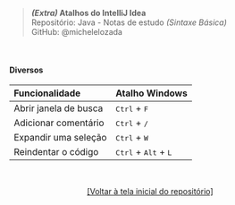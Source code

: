 > ***(Extra)* Atalhos do IntelliJ Idea**  
> Repositório: Java - Notas de estudo *(Sintaxe Básica)*    
> GitHub: @michelelozada
&nbsp;
     
&nbsp;  
#### Diversos
| Funcionalidade | Atalho Windows |
| :---           | :---           | 
| Abrir janela de busca | <kbd>Ctrl</kbd> + <kbd>F</kbd> | 
| Adicionar comentário	| <kbd>Ctrl</kbd> + <kbd>/</kbd> |  
| Expandir uma seleção | <kbd>Ctrl</kbd> + <kbd>W</kbd> |
| Reindentar o código |  <kbd>Ctrl</kbd> + <kbd>Alt</kbd> + <kbd>L</kbd> |

&nbsp;

<div align="center">
<a href="https://github.com/michelelozada/Java-Study-Notes">[Voltar à tela inicial do repositório]</a>
</div>




